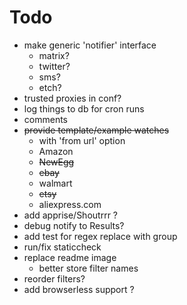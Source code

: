 # Todo
- make generic 'notifier' interface
    - matrix?
    - twitter?
    - sms?
    - etch?
- trusted proxies in conf?
- log things to db for cron runs 
- comments
- ~~provide template/example watches~~
    - with 'from url' option
    - Amazon
    - ~~NewEgg~~
    - ~~ebay~~
    - walmart
    - ~~etsy~~
    - aliexpress.com
- add apprise/Shoutrrr ?
- debug notify to Results?
- add test for regex replace with group
- run/fix staticcheck
- replace readme image
    - better store filter names
- reorder filters?
- add browserless support ?